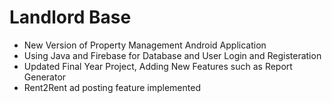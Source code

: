 # Landlord Base
- New Version of Property Management Android Application
- Using Java and Firebase for Database and User Login and Registeration
- Updated Final Year Project, Adding New Features such as Report Generator
- Rent2Rent ad posting feature implemented
